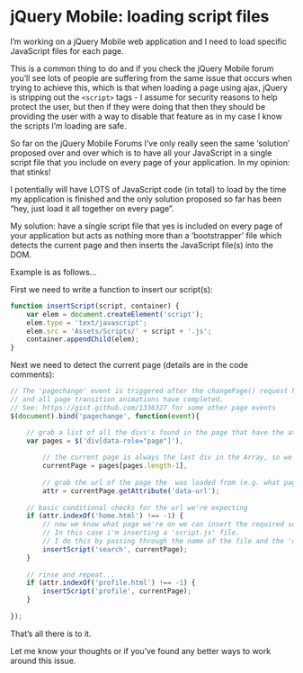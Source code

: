 jQuery Mobile: loading script files
===================================

I’m working on a jQuery Mobile web application and I need to load specific JavaScript files for each page.

This is a common thing to do and if you check the jQuery Mobile forum you’ll see lots of people are suffering from the same issue that occurs when trying to achieve this, which is that when loading a page using ajax, jQuery is stripping out the `<script>` tags - I assume for security reasons to help protect the user, but then if they were doing that then they should be providing the user with a way to disable that feature as in my case I know the scripts I’m loading are safe.

So far on the jQuery Mobile Forums I’ve only really seen the same ‘solution’ proposed over and over which is to have all your JavaScript in a single script file that you include on every page of your application. In my opinion: that stinks!

I potentially will have LOTS of JavaScript code (in total) to load by the time my application is finished and the only solution proposed so far has been “hey, just load it all together on every page”.

My solution: have a single script file that yes is included on every page of your application but acts as nothing more than a ‘bootstrapper’ file which detects the current page and then inserts the JavaScript file(s) into the DOM.

Example is as follows…

First we need to write a function to insert our script(s):

```js
function insertScript(script, container) {
	var elem = document.createElement('script');
	elem.type = 'text/javascript';
	elem.src = 'Assets/Scripts/' + script + '.js';
	container.appendChild(elem);
}
```

Next we need to detect the current page (details are in the code comments):

```js
// The 'pagechange' event is triggered after the changePage() request has finished loading the page into the DOM 
// and all page transition animations have completed.
// See: https://gist.github.com/1336327 for some other page events
$(document).bind('pagechange', function(event){

	// grab a list of all the divs's found in the page that have the attribute "role" with a value of "page"
	var pages = $('div[data-role="page"]'),
		
		// the current page is always the last div in the Array, so we store it in a variable
		currentPage = pages[pages.length-1],
		
		// grab the url of the page the  was loaded from (e.g. what page have we just ajax'ed into view)
		attr = currentPage.getAttribute('data-url');
	
	// basic conditional checks for the url we're expecting
	if (attr.indexOf('home.html') !== -1) {
		// now we know what page we're on we can insert the required scripts.
		// In this case i'm inserting a 'script.js' file.
		// I do this by passing through the name of the file and the 'currentPage' variable
		insertScript('search', currentPage);
	}
	
	// rinse and repeat...
	if (attr.indexOf('profile.html') !== -1) {
		insertScript('profile', currentPage);
	}
	
});
```

That’s all there is to it.

Let me know your thoughts or if you’ve found any better ways to work around this issue.